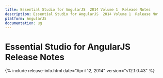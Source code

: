 ```yaml
---
title: Essential Studio for AngularJS  2014 Volume 1  Release Notes  
description: Essential Studio for AngularJS  2014 Volume 1  Release Notes  
platform: AngularJS
documentation: ug
---
```


# Essential Studio for AngularJS  Release Notes  

{% include release-info.html date="April 12, 2014"  version="v12.1.0.43" %} 






